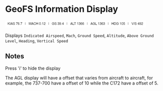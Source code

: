 # GeoFS Information Display
![image](v2.2.png)

Displays `Indicated Airspeed`, `Mach`, `Ground Speed`, `Altitude`, `Above Ground Level`, `Heading`, `Vertical Speed`

## Notes
Press 'i' to hide the display

The AGL display will have a offset that varies from aircraft to aircraft, for example, the 737-700 have a offset of 10 while the C172 have a offset of 5.
